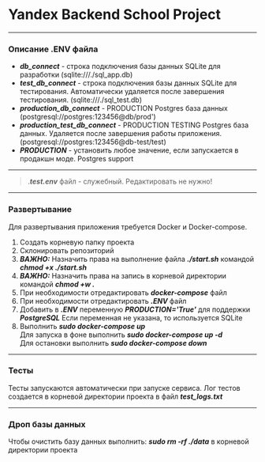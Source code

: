 # Yandex Backend School Project
---
### Описание .ENV файла
- ***db_connect*** - строка подключения базы данных SQLite для разработки (sqlite:///./sql_app.db)
- ***test_db_connect*** - строка подключения базы данных SQLite для тестирования. Автоматически удаляется после завершения тестирования. (sqlite:///./sql_test.db)
- ***production_db_connect*** - PRODUCTION Postgres база данных (postgresql://postgres:123456@db/prod')
- ***production_test_db_connect*** - PRODUCTION TESTING Postgres база данных. Удаляется после завершения работы приложения. (postgresql://postgres:123456@db-test/test)
- ***PRODUCTION*** - установить любое значение, если запускается в продакшн моде. Postgres support
---
>.***test.env*** файл - служебный. Редактировать не нужно!
---
### Развертывание
Для развертывания приложения требуется Docker и Docker-compose.
1. Создать корневую папку проекта
2. Склонировать репозиторий
3. ***ВАЖНО:*** Назначить права на выполнение файла ***./start.sh*** командой ***chmod +x ./start.sh***
4. ***ВАЖНО:*** Назначить права на запись в корневой директории командой ***chmod +w .***
3. При необходимости отредактировать ***docker-compose*** файл
4. При необходимости отредактировать ***.ENV*** файл
5. Добавить в ***.ENV*** переменную ***PRODUCTION='True'*** для поддержки ***PostgreSQL*** Если переменная не указана, то используется SQLite
6. Выполнить ***sudo docker-compose up*** <br/>
Для запуска в фоне выполнить ***sudo docker-compose up -d*** <br/>
Для остановки выполнить ***sudo docker-compose down***
---
### Тесты
Тесты запускаются автоматически при запуске сервиса. Лог тестов создается в корневой директории проекта в файл ***test_logs.txt***

---
### Дроп базы данных
Чтобы очистить базу данных выполнить: ***sudo rm -rf ./data*** в корневой директории проекта
